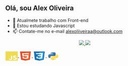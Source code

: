 ## Olá, sou Alex Oliveira
- 🔭 Atualmete trabalho com Front-end
- 🌱 Estou estudando Javascript
- 📫 Contate-me no e-mail alexoliiveiraa@outlook.com
<div align="center">
  <a href="https://github.com/aleexoliveiraa">
  <img height="180em" src="https://github-readme-stats.vercel.app/api?username=aleexoliveiraa&show_icons=true&theme=dark&include_all_commits=true&count_private=true"/>
  <img height="180em" src="https://github-readme-stats.vercel.app/api/top-langs/?username=aleexoliveiraa&layout=compact&langs_count=7&theme=dark"/>
</div>
<div style="display: inline_block, justify-content: center"><br>
  <img align="center" alt="Rafa-Js" height="30" width="40" src="https://raw.githubusercontent.com/devicons/devicon/master/icons/javascript/javascript-plain.svg">
  <img align="center" alt="Rafa-HTML" height="30" width="40" src="https://raw.githubusercontent.com/devicons/devicon/master/icons/html5/html5-original.svg">
  <img align="center" alt="Rafa-CSS" height="30" width="40" src="https://raw.githubusercontent.com/devicons/devicon/master/icons/css3/css3-original.svg">
  <img align="center" alt="Rafa-Python" height="30" width="40" src="https://raw.githubusercontent.com/devicons/devicon/master/icons/python/python-original.svg">
</div>


